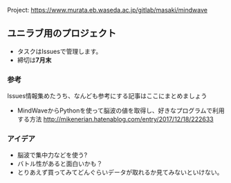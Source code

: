 Project: https://www.murata.eb.waseda.ac.jp/gitlab/masaki/mindwave

## ユニラブ用のプロジェクト

* タスクはIssuesで管理します。
* 締切は**7月末**


### 参考
Issues情報集めたうち、なんども参考にする記事はここにまとめましょう

* MindWaveからPythonを使って脳波の値を取得し、好きなプログラムで利用する方法
http://mikenerian.hatenablog.com/entry/2017/12/18/222633



### アイデア
* 脳波で集中力などを使う?
* バトル性があると面白いかも？
* とりあえず買ってみてどんぐらいデータが取れるか見てみないといけない。